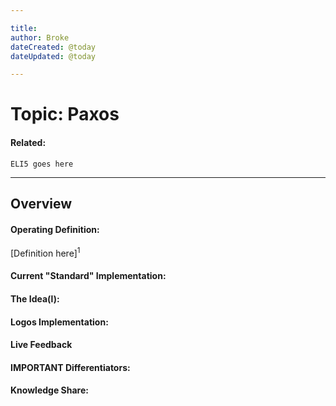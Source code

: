```yaml
---

title:
author: Broke
dateCreated: @today
dateUpdated: @today

---
```


# Topic: Paxos
#### Related:
`ELI5 goes here`

---

## Overview

#### Operating Definition:
[Definition here]<sup>1</sup>

#### Current "Standard" Implementation:


#### The Idea(l):


#### Logos Implementation:


#### Live Feedback


#### IMPORTANT Differentiators:


#### Knowledge Share: